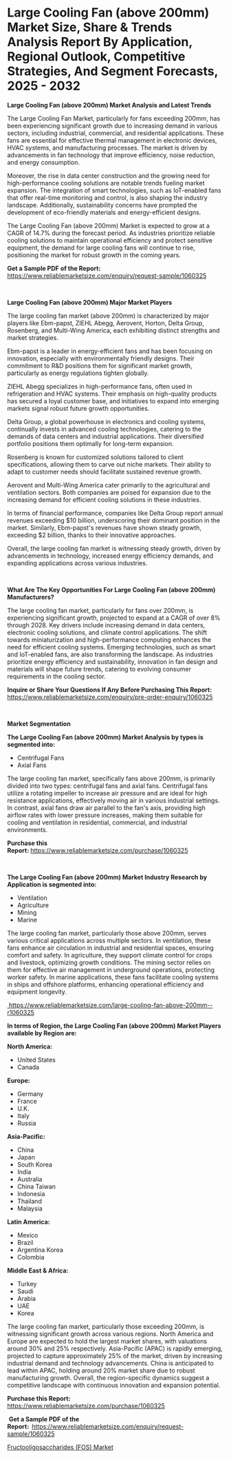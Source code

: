 <p><h1>Large Cooling Fan (above 200mm) Market Size, Share & Trends Analysis Report By Application, Regional Outlook, Competitive Strategies, And Segment Forecasts, 2025 - 2032</h1></p><p><strong>Large Cooling Fan (above 200mm) Market Analysis and Latest Trends</strong></p>
<p><p>The Large Cooling Fan Market, particularly for fans exceeding 200mm, has been experiencing significant growth due to increasing demand in various sectors, including industrial, commercial, and residential applications. These fans are essential for effective thermal management in electronic devices, HVAC systems, and manufacturing processes. The market is driven by advancements in fan technology that improve efficiency, noise reduction, and energy consumption.</p><p>Moreover, the rise in data center construction and the growing need for high-performance cooling solutions are notable trends fueling market expansion. The integration of smart technologies, such as IoT-enabled fans that offer real-time monitoring and control, is also shaping the industry landscape. Additionally, sustainability concerns have prompted the development of eco-friendly materials and energy-efficient designs.</p><p>The Large Cooling Fan (above 200mm) Market is expected to grow at a CAGR of 14.7% during the forecast period. As industries prioritize reliable cooling solutions to maintain operational efficiency and protect sensitive equipment, the demand for large cooling fans will continue to rise, positioning the market for robust growth in the coming years.</p></p>
<p><strong>Get a Sample PDF of the Report:&nbsp;</strong> <a href="https://www.reliablemarketsize.com/enquiry/request-sample/1060325?utm_campaign=3354&utm_medium=2&utm_source=Github&utm_content=ia&utm_term=22032025&utm_id=large-cooling-fan-above-200mm">https://www.reliablemarketsize.com/enquiry/request-sample/1060325</a></p>
<p>&nbsp;</p>
<p><strong>Large Cooling Fan (above 200mm) Major Market Players</strong></p>
<p><p>The large cooling fan market (above 200mm) is characterized by major players like Ebm-papst, ZIEHL Abegg, Aerovent, Horton, Delta Group, Rosenberg, and Multi-Wing America, each exhibiting distinct strengths and market strategies.</p><p>Ebm-papst is a leader in energy-efficient fans and has been focusing on innovation, especially with environmentally friendly designs. Their commitment to R&D positions them for significant market growth, particularly as energy regulations tighten globally. </p><p>ZIEHL Abegg specializes in high-performance fans, often used in refrigeration and HVAC systems. Their emphasis on high-quality products has secured a loyal customer base, and initiatives to expand into emerging markets signal robust future growth opportunities.</p><p>Delta Group, a global powerhouse in electronics and cooling systems, continually invests in advanced cooling technologies, catering to the demands of data centers and industrial applications. Their diversified portfolio positions them optimally for long-term expansion.</p><p>Rosenberg is known for customized solutions tailored to client specifications, allowing them to carve out niche markets. Their ability to adapt to customer needs should facilitate sustained revenue growth.</p><p>Aerovent and Multi-Wing America cater primarily to the agricultural and ventilation sectors. Both companies are poised for expansion due to the increasing demand for efficient cooling solutions in these industries.</p><p>In terms of financial performance, companies like Delta Group report annual revenues exceeding $10 billion, underscoring their dominant position in the market. Similarly, Ebm-papst's revenues have shown steady growth, exceeding $2 billion, thanks to their innovative approaches. </p><p>Overall, the large cooling fan market is witnessing steady growth, driven by advancements in technology, increased energy efficiency demands, and expanding applications across various industries.</p></p>
<p>&nbsp;</p>
<p><strong>What Are The Key Opportunities For Large Cooling Fan (above 200mm) Manufacturers?</strong></p>
<p><p>The large cooling fan market, particularly for fans over 200mm, is experiencing significant growth, projected to expand at a CAGR of over 8% through 2028. Key drivers include increasing demand in data centers, electronic cooling solutions, and climate control applications. The shift towards miniaturization and high-performance computing enhances the need for efficient cooling systems. Emerging technologies, such as smart and IoT-enabled fans, are also transforming the landscape. As industries prioritize energy efficiency and sustainability, innovation in fan design and materials will shape future trends, catering to evolving consumer requirements in the cooling sector.</p></p>
<p><strong>Inquire or Share Your Questions If Any Before Purchasing This Report:</strong> <a href="https://www.reliablemarketsize.com/enquiry/pre-order-enquiry/1060325?utm_campaign=3354&utm_medium=2&utm_source=Github&utm_content=ia&utm_term=22032025&utm_id=large-cooling-fan-above-200mm">https://www.reliablemarketsize.com/enquiry/pre-order-enquiry/1060325</a></p>
<p>&nbsp;</p>
<p><strong>Market Segmentation</strong></p>
<p><strong>The Large Cooling Fan (above 200mm) Market Analysis by types is segmented into:</strong></p>
<p><ul><li>Centrifugal Fans</li><li>Axial Fans</li></ul></p>
<p><p>The large cooling fan market, specifically fans above 200mm, is primarily divided into two types: centrifugal fans and axial fans. Centrifugal fans utilize a rotating impeller to increase air pressure and are ideal for high resistance applications, effectively moving air in various industrial settings. In contrast, axial fans draw air parallel to the fan's axis, providing high airflow rates with lower pressure increases, making them suitable for cooling and ventilation in residential, commercial, and industrial environments.</p></p>
<p><strong>Purchase this Report:&nbsp;</strong><a href="https://www.reliablemarketsize.com/purchase/1060325?utm_campaign=3354&utm_medium=2&utm_source=Github&utm_content=ia&utm_term=22032025&utm_id=large-cooling-fan-above-200mm">https://www.reliablemarketsize.com/purchase/1060325</a></p>
<p>&nbsp;</p>
<p><strong>The Large Cooling Fan (above 200mm) Market Industry Research by Application is segmented into:</strong></p>
<p><ul><li>Ventilation</li><li>Agriculture</li><li>Mining</li><li>Marine</li></ul></p>
<p><p>The large cooling fan market, particularly those above 200mm, serves various critical applications across multiple sectors. In ventilation, these fans enhance air circulation in industrial and residential spaces, ensuring comfort and safety. In agriculture, they support climate control for crops and livestock, optimizing growth conditions. The mining sector relies on them for effective air management in underground operations, protecting worker safety. In marine applications, these fans facilitate cooling systems in ships and offshore platforms, enhancing operational efficiency and equipment longevity.</p></p>
<p><a href="https://www.reliablemarketsize.com/large-cooling-fan-above-200mm--r1060325?utm_campaign=3354&utm_medium=2&utm_source=Github&utm_content=ia&utm_term=22032025&utm_id=large-cooling-fan-above-200mm">&nbsp;https://www.reliablemarketsize.com/large-cooling-fan-above-200mm--r1060325</a></p>
<p><strong>In terms of Region, the Large Cooling Fan (above 200mm) Market Players available by Region are:</strong></p>
<p>
    <p> <strong> North America: </strong>
        <ul>
            <li>United States</li>
            <li>Canada</li>
        </ul>
        </p> 
    <p> <strong> Europe: </strong>
        <ul>
            <li>Germany</li>
            <li>France</li>
            <li>U.K.</li>
            <li>Italy</li>
            <li>Russia</li>
        </ul>
        </p> 
    <p> <strong> Asia-Pacific: </strong>
        <ul>
            <li>China</li>
            <li>Japan</li>
            <li>South Korea</li>
            <li>India</li>
            <li>Australia</li>
            <li>China Taiwan</li>
            <li>Indonesia</li>
            <li>Thailand</li>
            <li>Malaysia</li>
        </ul>
        </p> 
    <p> <strong> Latin America: </strong>
        <ul>
            <li>Mexico</li>
            <li>Brazil</li>
            <li>Argentina Korea</li>
            <li>Colombia</li>
        </ul>
        </p> 
    <p> <strong> Middle East & Africa: </strong>
        <ul>
            <li>Turkey</li>
            <li>Saudi</li>
            <li>Arabia</li>
            <li>UAE</li>
            <li>Korea</li>
        </ul>
    </p>
    </p>
<p><p>The large cooling fan market, particularly those exceeding 200mm, is witnessing significant growth across various regions. North America and Europe are expected to hold the largest market shares, with valuations around 30% and 25% respectively. Asia-Pacific (APAC) is rapidly emerging, projected to capture approximately 25% of the market, driven by increasing industrial demand and technology advancements. China is anticipated to lead within APAC, holding around 20% market share due to robust manufacturing growth. Overall, the region-specific dynamics suggest a competitive landscape with continuous innovation and expansion potential.</p></p>
<p><strong>Purchase this Report: </strong><a href="https://www.reliablemarketsize.com/purchase/1060325?utm_campaign=3354&utm_medium=2&utm_source=Github&utm_content=ia&utm_term=22032025&utm_id=large-cooling-fan-above-200mm">https://www.reliablemarketsize.com/purchase/1060325</a></p>
<p>&nbsp;<strong>Get a Sample PDF of the Report:&nbsp;&nbsp;</strong><a href="https://www.reliablemarketsize.com/enquiry/request-sample/1060325?utm_campaign=3354&utm_medium=2&utm_source=Github&utm_content=ia&utm_term=22032025&utm_id=large-cooling-fan-above-200mm">https://www.reliablemarketsize.com/enquiry/request-sample/1060325</a></p>
<p><strong></strong></p>
<p><p><a href="https://github.com/lateshab69/Market-Research-Report-List-1/blob/main/fructooligosaccharides-fos-market.md?utm_campaign=3354&utm_medium=2&utm_source=Github&utm_content=ia&utm_term=22032025&utm_id=large-cooling-fan-above-200mm">Fructooligosaccharides (FOS) Market</a></p></p>